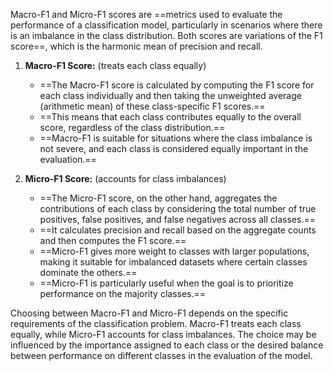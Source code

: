 Macro-F1 and Micro-F1 scores are ==metrics used to evaluate the performance of a classification model, particularly in scenarios where there is an imbalance in the class distribution. Both scores are variations of the F1 score==, which is the harmonic mean of precision and recall.

1. **Macro-F1 Score:** (treats each class equally)
   - ==The Macro-F1 score is calculated by computing the F1 score for each class individually and then taking the unweighted average (arithmetic mean) of these class-specific F1 scores.==
   - ==This means that each class contributes equally to the overall score, regardless of the class distribution.==
   - ==Macro-F1 is suitable for situations where the class imbalance is not severe, and each class is considered equally important in the evaluation.==

2. **Micro-F1 Score:** (accounts for class imbalances)
   - ==The Micro-F1 score, on the other hand, aggregates the contributions of each class by considering the total number of true positives, false positives, and false negatives across all classes.==
   - ==It calculates precision and recall based on the aggregate counts and then computes the F1 score.==
   - ==Micro-F1 gives more weight to classes with larger populations, making it suitable for imbalanced datasets where certain classes dominate the others.==
   - ==Micro-F1 is particularly useful when the goal is to prioritize performance on the majority classes.==

Choosing between Macro-F1 and Micro-F1 depends on the specific requirements of the classification problem. Macro-F1 treats each class equally, while Micro-F1 accounts for class imbalances. The choice may be influenced by the importance assigned to each class or the desired balance between performance on different classes in the evaluation of the model.